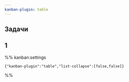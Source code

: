 ```yaml
---
kanban-plugin: table
---
```


## Задачи



## 1





%% kanban:settings
```
{"kanban-plugin":"table","list-collapse":[false,false]}
```
%%